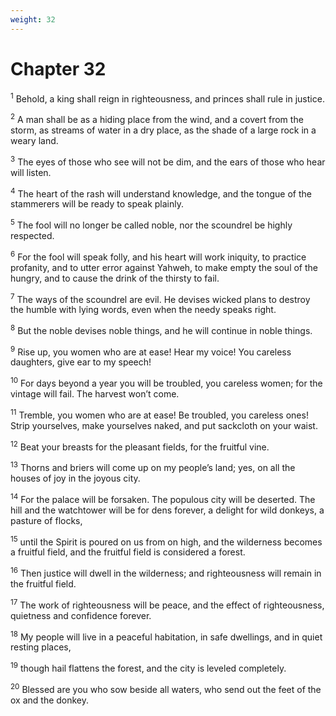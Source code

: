 ```yaml
---
weight: 32
---
```


# Chapter 32

<sup>1</sup> Behold, a king shall reign in righteousness, and princes shall rule in justice. 

<sup>2</sup> A man shall be as a hiding place from the wind, and a covert from the storm, as streams of water in a dry place, as the shade of a large rock in a weary land. 

<sup>3</sup> The eyes of those who see will not be dim, and the ears of those who hear will listen. 

<sup>4</sup> The heart of the rash will understand knowledge, and the tongue of the stammerers will be ready to speak plainly. 

<sup>5</sup> The fool will no longer be called noble, nor the scoundrel be highly respected. 

<sup>6</sup> For the fool will speak folly, and his heart will work iniquity, to practice profanity, and to utter error against Yahweh, to make empty the soul of the hungry, and to cause the drink of the thirsty to fail. 

<sup>7</sup> The ways of the scoundrel are evil. He devises wicked plans to destroy the humble with lying words, even when the needy speaks right. 

<sup>8</sup> But the noble devises noble things, and he will continue in noble things. 

<sup>9</sup> Rise up, you women who are at ease! Hear my voice! You careless daughters, give ear to my speech! 

<sup>10</sup> For days beyond a year you will be troubled, you careless women; for the vintage will fail. The harvest won’t come. 

<sup>11</sup> Tremble, you women who are at ease! Be troubled, you careless ones! Strip yourselves, make yourselves naked, and put sackcloth on your waist. 

<sup>12</sup> Beat your breasts for the pleasant fields, for the fruitful vine. 

<sup>13</sup> Thorns and briers will come up on my people’s land; yes, on all the houses of joy in the joyous city. 

<sup>14</sup> For the palace will be forsaken. The populous city will be deserted. The hill and the watchtower will be for dens forever, a delight for wild donkeys, a pasture of flocks, 

<sup>15</sup> until the Spirit is poured on us from on high, and the wilderness becomes a fruitful field, and the fruitful field is considered a forest. 

<sup>16</sup> Then justice will dwell in the wilderness; and righteousness will remain in the fruitful field. 

<sup>17</sup> The work of righteousness will be peace, and the effect of righteousness, quietness and confidence forever. 

<sup>18</sup> My people will live in a peaceful habitation, in safe dwellings, and in quiet resting places, 

<sup>19</sup> though hail flattens the forest, and the city is leveled completely. 

<sup>20</sup> Blessed are you who sow beside all waters, who send out the feet of the ox and the donkey. 


